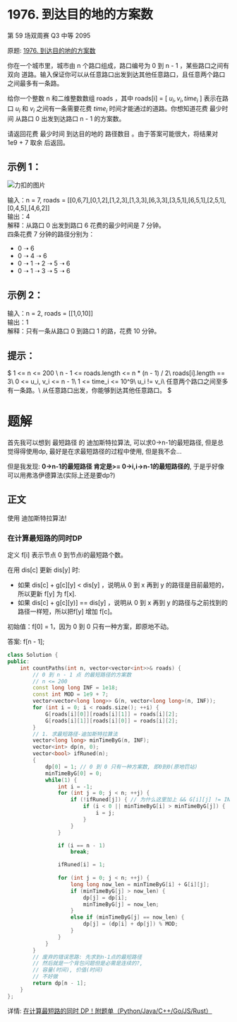 # 1976. 到达目的地的方案数
第 59 场双周赛 Q3 中等 2095

原题: [1976. 到达目的地的方案数](https://leetcode.cn/problems/number-of-ways-to-arrive-at-destination/description/)

你在一个城市里，城市由 n 个路口组成，路口编号为 0 到 n - 1 ，某些路口之间有 双向 道路。输入保证你可以从任意路口出发到达其他任意路口，且任意两个路口之间最多有一条路。

给你一个整数 n 和二维整数数组 roads ，其中 roads[i] = [ $u_i, v_i, time_i$ ] 表示在路口 $u_i$ 和 $v_i$ 之间有一条需要花费 $time_i$ 时间才能通过的道路。你想知道花费 最少时间 从路口 0 出发到达路口 n - 1 的方案数。

请返回花费 最少时间 到达目的地的 路径数目 。由于答案可能很大，将结果对 1e9 + 7 取余 后返回。

## 示例 1：

![力扣的图片](https://assets.leetcode.com/uploads/2021/07/17/graph2.png)

输入：n = 7, roads = [[0,6,7],[0,1,2],[1,2,3],[1,3,3],[6,3,3],[3,5,1],[6,5,1],[2,5,1],[0,4,5],[4,6,2]]<br>
输出：4<br>
解释：从路口 0 出发到路口 6 花费的最少时间是 7 分钟。<br>
四条花费 7 分钟的路径分别为：<br>
- 0 ➝ 6
- 0 ➝ 4 ➝ 6
- 0 ➝ 1 ➝ 2 ➝ 5 ➝ 6
- 0 ➝ 1 ➝ 3 ➝ 5 ➝ 6

## 示例 2：

输入：n = 2, roads = [[1,0,10]]<br>
输出：1<br>
解释：只有一条从路口 0 到路口 1 的路，花费 10 分钟。<br>
 
## 提示：

$
1 <= n <= 200 \\
n - 1 <= roads.length <= n * (n - 1) / 2\\
roads[i].length == 3\\
0 <= u_i, v_i <= n - 1\\
1 <= time_i <= 10^9\\
u_i != v_i\\
任意两个路口之间至多有一条路。\\
从任意路口出发，你能够到达其他任意路口。
$

# 题解
首先我可以想到 最短路径 的 迪加斯特拉算法, 可以求0->n-1的最短路径, 但是总觉得得使用dp, 最好是在求最短路径的过程中使用, 但是我不会...

但是我发现: **0->n-1的最短路径 肯定是>= 0->i,i->n-1的最短路径的**, 于是乎好像可以用弗洛伊德算法(实际上还是要dp?)

## 正文
使用 迪加斯特拉算法!

### 在计算最短路的同时DP
定义 f[i] 表示节点 0 到节点i的最短路个数。

在用 dis[c] 更新 dis[y] 时:
- 如果 dis[c] + g[c][y] < dis[y] ，说明从 0 到 x 再到 y 的路径是目前最短的，所以更新 f[y] 为 f[x].
- 如果 dis[c] + g[c][y)] == dis[y] ，说明从 0 到 x 再到 y 的路径与之前找到的路径一样短，所以把f[y] 增加 f[c]。

初始值：f[0] = 1，因为 0 到 0 只有一种方案，即原地不动。

答案: f[n - 1];


```C++
class Solution {
public:
    int countPaths(int n, vector<vector<int>>& roads) {
        // 0 到 n - 1 点 的最短路径的方案数
        // n <= 200
        const long long INF = 1e18;
        const int MOD = 1e9 + 7;
        vector<vector<long long>> G(n, vector<long long>(n, INF));
        for (int i = 0; i < roads.size(); ++i) {
            G[roads[i][0]][roads[i][1]] = roads[i][2];
            G[roads[i][1]][roads[i][0]] = roads[i][2];
        }
        // 1. 求最短路径-迪加斯特拉算法
        vector<long long> minTimeByG(n, INF);
        vector<int> dp(n, 0);
        vector<bool> ifRuned(n);
        {
            dp[0] = 1; // 0 到 0 只有一种方案数, 即0到0(原地罚站)
            minTimeByG[0] = 0;
            while(1) {
                int i = -1;
                for (int j = 0; j < n; ++j) {
                    if (!ifRuned[j]) { // 为什么这里加上 && G[i][j] != INF 会答案错误
                        if (i < 0 || minTimeByG[i] > minTimeByG[j]) {
                            i = j;
                        }
                    }
                }

                if (i == n - 1)
                    break;

                ifRuned[i] = 1;
                
                for (int j = 0; j < n; ++j) {
                    long long now_len = minTimeByG[i] + G[i][j];
                    if (minTimeByG[j] > now_len) {
                        dp[j] = dp[i];
                        minTimeByG[j] = now_len;
                    }
                    else if (minTimeByG[j] == now_len) {
                        dp[j] = (dp[i] + dp[j]) % MOD;
                    }
                }
            }
        }
        // 废弃的错误思路: 先求到n-1点的最短路径
        // 然后就是一个背包问题但是必需是连续的?,
        // 容量(时间), 价值(时间)
        // 不好做
        return dp[n - 1];
    }
};
```


详情: [在计算最短路的同时 DP！附题单（Python/Java/C++/Go/JS/Rust）](https://leetcode.cn/problems/number-of-ways-to-arrive-at-destination/solutions/2668041/zai-ji-suan-zui-duan-lu-de-tong-shi-dpfu-g4f3)
